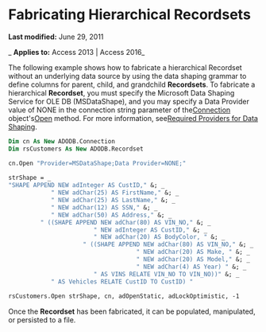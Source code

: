 
# Fabricating Hierarchical Recordsets

 **Last modified:** June 29, 2011

 _ **Applies to:** Access 2013 | Access 2016_



The following example shows how to fabricate a hierarchical Recordset without an underlying data source by using the data shaping grammar to define columns for parent, child, and grandchild  **Recordsets**.
To fabricate a hierarchical  **Recordset**, you must specify the Microsoft Data Shaping Service for OLE DB (MSDataShape), and you may specify a Data Provider value of NONE in the connection string parameter of the[Connection](c16023aa-0321-2513-ee71-255d6ffba03d.md) object's[Open](1adaa17d-dfe1-22e0-3415-720516d138f8.md) method. For more information, see[Required Providers for Data Shaping](eb8933fb-d533-3ea7-e045-35c1ca585765.md).



```vb
Dim cn As New ADODB.Connection
Dim rsCustomers As New ADODB.Recordset

cn.Open "Provider=MSDataShape;Data Provider=NONE;"
 
strShape = _
"SHAPE APPEND NEW adInteger AS CustID," &; _
            " NEW adChar(25) AS FirstName," &; _
            " NEW adChar(25) AS LastName," &; _
            " NEW adChar(12) AS SSN," &; _
            " NEW adChar(50) AS Address," &; _
         " ((SHAPE APPEND NEW adChar(80) AS VIN_NO," &; _
                        " NEW adInteger AS CustID," &; _
                        " NEW adChar(20) AS BodyColor, " &; _
                     " ((SHAPE APPEND NEW adChar(80) AS VIN_NO," &; _
                                    " NEW adChar(20) AS Make, " &; _
                                    " NEW adChar(20) AS Model," &; _
                                    " NEW adChar(4) AS Year) " &; _
                        " AS VINS RELATE VIN_NO TO VIN_NO))" &; _
            " AS Vehicles RELATE CustID TO CustID) "
 
rsCustomers.Open strShape, cn, adOpenStatic, adLockOptimistic, -1

```

Once the  **Recordset** has been fabricated, it can be populated, manipulated, or persisted to a file.
